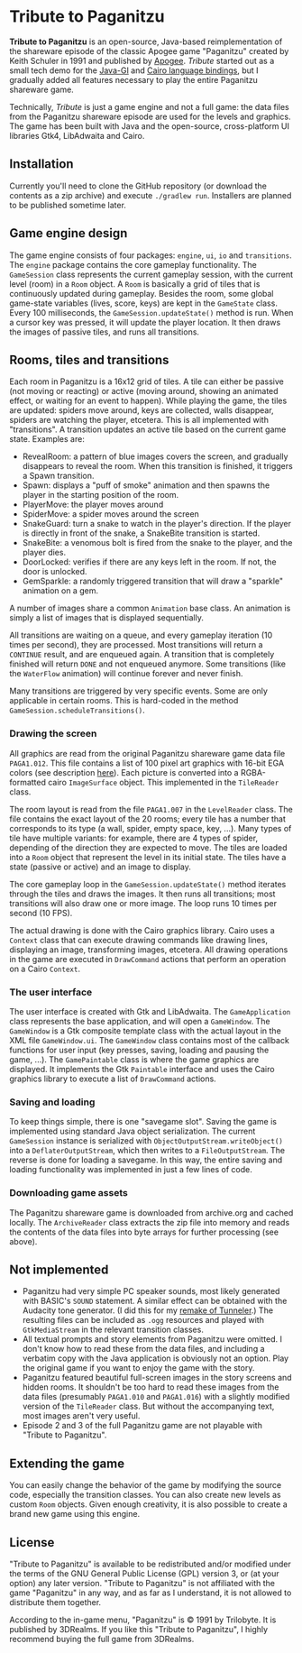 # Tribute to Paganitzu

**Tribute to Paganitzu** is an open-source, Java-based reimplementation of the shareware episode of the classic Apogee game "Paganitzu" created by Keith Schuler in 1991 and published by [Apogee](https://legacy.3drealms.com/paganitzu/). *Tribute* started out as a small tech demo for the [Java-GI](https://jwharm.github.io/java-gi) and [Cairo language bindings](https://github.com/jwharm/cairo-java-bindings), but I gradually added all features necessary to play the entire Paganitzu shareware game.

Technically, *Tribute* is just a game engine and not a full game: the data files from the Paganitzu shareware episode are used for the levels and graphics. The game has been built with Java and the open-source, cross-platform UI libraries Gtk4, LibAdwaita and Cairo.

## Installation

Currently you'll need to clone the GitHub repository (or download the contents as a zip archive) and execute `./gradlew run`. Installers are planned to be published sometime later.

## Game engine design

The game engine consists of four packages: `engine`, `ui`, `io` and `transitions`. The `engine` package contains the core gameplay functionality. The `GameSession` class represents the current gameplay session, with the current level (room) in a `Room` object. A `Room` is basically a grid of tiles that is continuously updated during gameplay. Besides the room, some global game-state variables (lives, score, keys) are kept in the `GameState` class. Every 100 milliseconds, the `GameSession.updateState()` method is run. When a cursor key was pressed, it will update the player location. It then draws the images of passive tiles, and runs all transitions.

## Rooms, tiles and transitions

Each room in Paganitzu is a 16x12 grid of tiles. A tile can either be passive (not moving or reacting) or active (moving around, showing an animated effect, or waiting for an event to happen). While playing the game, the tiles are updated: spiders move around, keys are collected, walls disappear, spiders are watching the player, etcetera. This is all implemented with "transitions". A transition updates an active tile based on the current game state. Examples are:

* RevealRoom: a pattern of blue images covers the screen, and gradually disappears to reveal the room. When this transition is finished, it triggers a Spawn transition.
* Spawn: displays a "puff of smoke" animation and then spawns the player in the starting position of the room.
* PlayerMove: the player moves around
* SpiderMove: a spider moves around the screen
* SnakeGuard: turn a snake to watch in the player's direction. If the player is directly in front of the snake, a SnakeBite transition is started.
* SnakeBite: a venomous bolt is fired from the snake to the player, and the player dies.
* DoorLocked: verifies if there are any keys left in the room. If not, the door is unlocked.
* GemSparkle: a randomly triggered transition that will draw a "sparkle" animation on a gem.

A number of images share a common `Animation` base class. An animation is simply a list of images that is displayed sequentially.

All transitions are waiting on a queue, and every gameplay iteration (10 times per second), they are processed. Most transitions will return a `CONTINUE` result, and are enqueued again. A transition that is completely finished will return `DONE` and not enqueued anymore. Some transitions (like the `WaterFlow` animation) will continue forever and never finish.

Many transitions are triggered by very specific events. Some are only applicable in certain rooms. This is hard-coded in the method `GameSession.scheduleTransitions()`.

### Drawing the screen

All graphics are read from the original Paganitzu shareware game data file `PAGA1.012`. This file contains a list of 100 pixel art graphics with 16-bit EGA colors (see description [here](https://moddingwiki.shikadi.net/wiki/Paganitzu_Graphics_Format)). Each picture is converted into a RGBA-formatted cairo `ImageSurface` object. This implemented in the `TileReader` class.

The room layout is read from the file `PAGA1.007` in the `LevelReader` class. The file contains the exact layout of the 20 rooms; every tile has a number that corresponds to its type (a wall, spider, empty space, key, ...). Many types of tile have multiple variants: for example, there are 4 types of spider, depending of the direction they are expected to move. The tiles are loaded into a `Room` object that represent the level in its initial state. The tiles have a state (passive or active) and an image to display.

The core gameplay loop in the `GameSession.updateState()` method iterates through the tiles and draws the images. It then runs all transitions; most transitions will also draw one or more image. The loop runs 10 times per second (10 FPS).

The actual drawing is done with the Cairo graphics library. Cairo uses a `Context` class that can execute drawing commands like drawing lines, displaying an image, transforming images, etcetera.  All drawing operations in the game are executed in `DrawCommand` actions that perform an operation on a Cairo `Context`.

### The user interface

The user interface is created with Gtk and LibAdwaita. The `GameApplication` class represents the base application, and will open a `GameWindow`. The `GameWindow` is a Gtk composite template class with the actual layout in the XML file `GameWindow.ui`. The `GameWindow` class contains most of the callback functions for user input (key presses, saving, loading and pausing the game, ...). The `GamePaintable` class is where the game graphics are displayed. It implements the Gtk `Paintable` interface and uses the Cairo graphics library to execute a list of `DrawCommand` actions.

### Saving and loading

To keep things simple, there is one "savegame slot". Saving the game is implemented using standard Java object serialization. The current `GameSession` instance is serialized with `ObjectOutputStream.writeObject()` into a `DeflaterOutputStream`, which then writes to a `FileOutputStream`. The reverse is done for loading a savegame. In this way, the entire saving and loading functionality was implemented in just a few lines of code.

### Downloading game assets

The Paganitzu shareware game is downloaded from archive.org and cached locally. The `ArchiveReader` class extracts the zip file into memory and reads the contents of the data files into byte arrays for further processing (see above).

## Not implemented

* Paganitzu had very simple PC speaker sounds, most likely generated with BASIC's `SOUND` statement. A similar effect can be obtained with the Audacity tone generator. (I did this for my [remake of Tunneler](https://github.com/jwharm/tunneler).) The resulting files can be included as `.ogg` resources and played with `GtkMediaStream` in the relevant transition classes.
* All textual prompts and story elements from Paganitzu were omitted. I don't know how to read these from the data files, and including a verbatim copy with the Java application is obviously not an option. Play the original game if you want to enjoy the game with the story.
* Paganitzu featured beautiful full-screen images in the story screens and hidden rooms. It shouldn't be too hard to read these images from the data files (presumably `PAGA1.010` and `PAGA1.016`) with a slightly modified version of the `TileReader` class. But without the accompanying text, most images aren't very useful.
* Episode 2 and 3 of the full Paganitzu game are not playable with "Tribute to Paganitzu".

## Extending the game

You can easily change the behavior of the game by modifying the source code, especially the transition classes. You can also create new levels as custom `Room` objects. Given enough creativity, it is also possible to create a brand new game using this engine.

## License

"Tribute to Paganitzu" is available to be redistributed and/or modified under the terms of the GNU General Public License (GPL) version 3, or (at your option) any later version. "Tribute to Paganitzu" is not affiliated with the game "Paganitzu" in any way, and as far as I understand, it is not allowed to distribute them together.

According to the in-game menu, "Paganitzu" is © 1991 by Trilobyte. It is published by 3DRealms. If you like this "Tribute to Paganitzu", I highly recommend buying the full game from 3DRealms.
